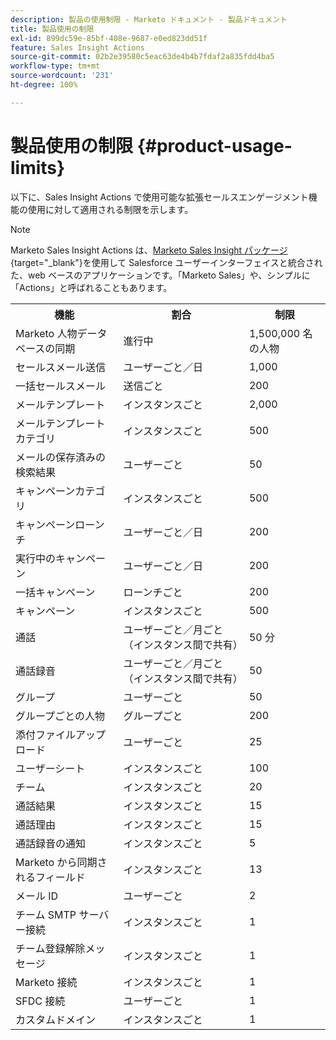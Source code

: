 ```yaml
---
description: 製品の使用制限 - Marketo ドキュメント - 製品ドキュメント
title: 製品使用の制限
exl-id: 899dc59e-85bf-408e-9687-e0ed823dd51f
feature: Sales Insight Actions
source-git-commit: 02b2e39580c5eac63de4b4b7fdaf2a835fdd4ba5
workflow-type: tm+mt
source-wordcount: '231'
ht-degree: 100%

---
```


# 製品使用の制限 {#product-usage-limits}

以下に、Sales Insight Actions で使用可能な拡張セールスエンゲージメント機能の使用に対して適用される制限を示します。

>[!NOTE]
>
>Marketo Sales Insight Actions は、[Marketo Sales Insight パッケージ](/help/marketo/product-docs/marketo-sales-insight/msi-for-salesforce/installation/install-marketo-sales-insight-package-in-salesforce-appexchange.md){target="_blank"}を使用して Salesforce ユーザーインターフェイスと統合された、web ベースのアプリケーションです。「Marketo Sales」や、シンプルに「Actions」と呼ばれることもあります。

<table>
  <th>機能</th>
  <th>割合</th>
  <th>制限</th>
 <tr>
  <td>Marketo 人物データベースの同期</td>
  <td>進行中</td>
  <td>1,500,000 名の人物</td>
 </tr>
 <tr>
  <td>セールスメール送信</td>
  <td>ユーザーごと／日</td>
  <td>1,000</td>
 </tr>
 <tr>
  <td>一括セールスメール</td>
  <td>送信ごと</td>
  <td>200</td>
 </tr>
 <tr>
  <td>メールテンプレート</td>
  <td>インスタンスごと</td>
  <td>2,000</td>
 </tr>
 <tr>
  <td>メールテンプレートカテゴリ</td>
  <td>インスタンスごと</td>
  <td>500</td>
 </tr>
 <tr>
  <td>メールの保存済みの検索結果</td>
  <td>ユーザーごと</td>
  <td>50</td>
 </tr>
 <tr>
  <td>キャンペーンカテゴリ</td>
  <td>インスタンスごと</td>
  <td>500</td>
 </tr>
 <tr>
  <td>キャンペーンローンチ</td>
  <td>ユーザーごと／日</td>
  <td>200</td>
 </tr>
 <tr>
  <td>実行中のキャンペーン</td>
  <td>ユーザーごと／日</td>
  <td>200</td>
 </tr>
 <tr>
  <td>一括キャンペーン</td>
  <td>ローンチごと</td>
  <td>200</td>
 </tr>
 <tr>
  <td>キャンペーン</td>
  <td>インスタンスごと</td>
  <td>500</td>
 </tr>
  <td>通話</td>
  <td>ユーザーごと／月ごと（インスタンス間で共有）</td>
  <td>50 分</td>
 </tr>
 <tr>
  <td>通話録音</td>
  <td>ユーザーごと／月ごと（インスタンス間で共有）</td>
  <td>50</td>
 </tr>
 <tr>
  <td>グループ</td>
  <td>ユーザーごと</td>
  <td>50</td>
 </tr>
 <tr>
  <td>グループごとの人物</td>
  <td>グループごと</td>
  <td>200</td>
 </tr>
 <tr>
  <td>添付ファイルアップロード</td>
  <td>ユーザーごと</td>
  <td>25</td>
 </tr>
 <tr>
  <td>ユーザーシート</td>
  <td>インスタンスごと</td>
  <td>100</td>
 </tr>
 <tr>
  <td>チーム</td>
  <td>インスタンスごと</td>
  <td>20</td>
 </tr>
 <tr>
  <td>通話結果</td>
  <td>インスタンスごと</td>
  <td>15</td>
 </tr>
 <tr>
  <td>通話理由</td>
  <td>インスタンスごと</td>
  <td>15</td>
 </tr>
 <tr>
  <td>通話録音の通知</td>
  <td>インスタンスごと</td>
  <td>5</td>
 </tr>
 <tr>
  <td>Marketo から同期されるフィールド</td>
  <td>インスタンスごと</td>
  <td>13</td>
 </tr>
  <td>メール ID</td>
  <td>ユーザーごと</td>
  <td>2</td>
 </tr>
 <tr>
  <td>チーム SMTP サーバー接続</td>
  <td>インスタンスごと</td>
  <td>1</td>
 </tr>
 <tr>
  <td>チーム登録解除メッセージ</td>
  <td>インスタンスごと</td>
  <td>1</td>
 </tr>
 <tr>
  <td>Marketo 接続</td>
  <td>インスタンスごと</td>
  <td>1</td>
 </tr>
 <tr>
  <td>SFDC 接続</td>
  <td>ユーザーごと</td>
  <td>1</td>
 </tr>
 <tr>
  <td>カスタムドメイン</td>
  <td>インスタンスごと</td>
  <td>1</td>
 </tr>
</table>

